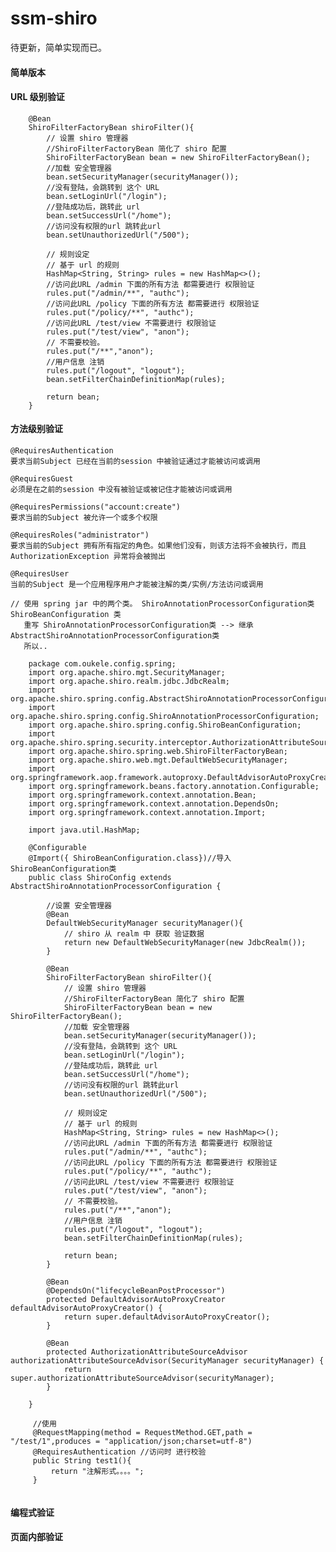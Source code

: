 # ssm-shiro
待更新，简单实现而已。

#### 简单版本

#### URL 级别验证
~~~
    @Bean
    ShiroFilterFactoryBean shiroFilter(){
        // 设置 shiro 管理器
        //ShiroFilterFactoryBean 简化了 shiro 配置
        ShiroFilterFactoryBean bean = new ShiroFilterFactoryBean();
        //加载 安全管理器
        bean.setSecurityManager(securityManager());
        //没有登陆，会跳转到 这个 URL
        bean.setLoginUrl("/login");
        //登陆成功后，跳转此 url
        bean.setSuccessUrl("/home");
        //访问没有权限的url 跳转此url
        bean.setUnauthorizedUrl("/500");

        // 规则设定
        // 基于 url 的规则
        HashMap<String, String> rules = new HashMap<>();
        //访问此URL /admin 下面的所有方法 都需要进行 权限验证
        rules.put("/admin/**", "authc");
        //访问此URL /policy 下面的所有方法 都需要进行 权限验证
        rules.put("/policy/**", "authc");
        //访问此URL /test/view 不需要进行 权限验证
        rules.put("/test/view", "anon");
        // 不需要校验。
        rules.put("/**","anon");
        //用户信息 注销
        rules.put("/logout", "logout");
        bean.setFilterChainDefinitionMap(rules);

        return bean;
    }
~~~

#### 方法级别验证
~~~
@RequiresAuthentication
要求当前Subject 已经在当前的session 中被验证通过才能被访问或调用

@RequiresGuest 
必须是在之前的session 中没有被验证或被记住才能被访问或调用

@RequiresPermissions("account:create")
要求当前的Subject 被允许一个或多个权限

@RequiresRoles("administrator")
要求当前的Subject 拥有所有指定的角色。如果他们没有，则该方法将不会被执行，而且AuthorizationException 异常将会被抛出

@RequiresUser
当前的Subject 是一个应用程序用户才能被注解的类/实例/方法访问或调用

// 使用 spring jar 中的两个类。 ShiroAnnotationProcessorConfiguration类 ShiroBeanConfiguration 类
   重写 ShiroAnnotationProcessorConfiguration类 --> 继承 AbstractShiroAnnotationProcessorConfiguration类
   所以..
   ~~~
        package com.oukele.config.spring;
        import org.apache.shiro.mgt.SecurityManager;
        import org.apache.shiro.realm.jdbc.JdbcRealm;
        import org.apache.shiro.spring.config.AbstractShiroAnnotationProcessorConfiguration;
        import org.apache.shiro.spring.config.ShiroAnnotationProcessorConfiguration;
        import org.apache.shiro.spring.config.ShiroBeanConfiguration;
        import org.apache.shiro.spring.security.interceptor.AuthorizationAttributeSourceAdvisor;
        import org.apache.shiro.spring.web.ShiroFilterFactoryBean;
        import org.apache.shiro.web.mgt.DefaultWebSecurityManager;
        import org.springframework.aop.framework.autoproxy.DefaultAdvisorAutoProxyCreator;
        import org.springframework.beans.factory.annotation.Configurable;
        import org.springframework.context.annotation.Bean;
        import org.springframework.context.annotation.DependsOn;
        import org.springframework.context.annotation.Import;

        import java.util.HashMap;

        @Configurable
        @Import({ ShiroBeanConfiguration.class})//导入 ShiroBeanConfiguration类
        public class ShiroConfig extends AbstractShiroAnnotationProcessorConfiguration {

            //设置 安全管理器
            @Bean
            DefaultWebSecurityManager securityManager(){
                // shiro 从 realm 中 获取 验证数据
                return new DefaultWebSecurityManager(new JdbcRealm());
            }

            @Bean
            ShiroFilterFactoryBean shiroFilter(){
                // 设置 shiro 管理器
                //ShiroFilterFactoryBean 简化了 shiro 配置
                ShiroFilterFactoryBean bean = new ShiroFilterFactoryBean();
                //加载 安全管理器
                bean.setSecurityManager(securityManager());
                //没有登陆，会跳转到 这个 URL
                bean.setLoginUrl("/login");
                //登陆成功后，跳转此 url
                bean.setSuccessUrl("/home");
                //访问没有权限的url 跳转此url
                bean.setUnauthorizedUrl("/500");

                // 规则设定
                // 基于 url 的规则
                HashMap<String, String> rules = new HashMap<>();
                //访问此URL /admin 下面的所有方法 都需要进行 权限验证
                rules.put("/admin/**", "authc");
                //访问此URL /policy 下面的所有方法 都需要进行 权限验证
                rules.put("/policy/**", "authc");
                //访问此URL /test/view 不需要进行 权限验证
                rules.put("/test/view", "anon");
                // 不需要校验。
                rules.put("/**","anon");
                //用户信息 注销
                rules.put("/logout", "logout");
                bean.setFilterChainDefinitionMap(rules);

                return bean;
            }

            @Bean
            @DependsOn("lifecycleBeanPostProcessor")
            protected DefaultAdvisorAutoProxyCreator defaultAdvisorAutoProxyCreator() {
                return super.defaultAdvisorAutoProxyCreator();
            }

            @Bean
            protected AuthorizationAttributeSourceAdvisor authorizationAttributeSourceAdvisor(SecurityManager securityManager) {
                return super.authorizationAttributeSourceAdvisor(securityManager);
            }

        }

   ~~~
        //使用
        @RequestMapping(method = RequestMethod.GET,path = "/test/1",produces = "application/json;charset=utf-8")
        @RequiresAuthentication //访问时 进行校验
        public String test1(){
            return "注解形式。。。。";
        }


~~~

#### 编程式验证
#### 页面内部验证
